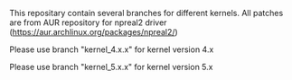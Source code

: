 This repositary contain several branches for different kernels. All patches are from AUR repository for npreal2 driver (https://aur.archlinux.org/packages/npreal2/)

Please use branch "kernel_4.x.x" for kernel version 4.x

Please use branch "kernel_5.x.x" for kernel version 5.x
